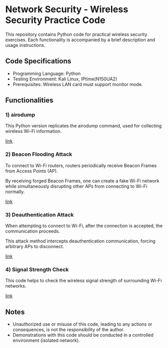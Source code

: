 # Network Security - Wireless Security Practice Code

This repository contains Python code for practical wireless security exercises. Each functionality is accompanied by a brief description and usage instructions.

## Code Specifications
- Programming Language: Python
- Testing Environment: Kali Linux, IPtime(N150UA2)
- Prerequisites: Wireless LAN card must support monitor mode.

## Functionalities

### 1) airodump

This Python version replicates the airodump command, used for collecting wireless Wi-Fi information.

[link](#https://github.com/kimseongwoo61/NetworkSecurity/tree/main/airodump-main/airodump-main)

### 2) Beacon Flooding Attack

To connect to Wi-Fi routers, routers periodically receive Beacon Frames from Access Points (AP).

By receiving forged Beacon Frames, one can create a fake Wi-Fi network while simultaneously disrupting other APs from connecting to Wi-Fi normally.

[link](#)

### 3) Deauthentication Attack

When attempting to connect to Wi-Fi, after the connection is accepted, the communication proceeds.

This attack method intercepts deauthentication communication, forcing arbitrary APs to disconnect.

[link](#)

### 4) Signal Strength Check

This code helps to check the wireless signal strength of surrounding Wi-Fi networks.

[link](#)

## Notes

- Unauthorized use or misuse of this code, leading to any actions or consequences, is not the responsibility of the author.
- Demonstrations with this code should be conducted in a controlled environment (isolated network).

